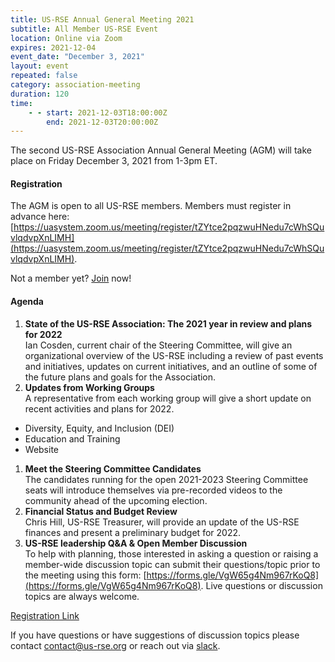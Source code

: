 ```yaml
---
title: US-RSE Annual General Meeting 2021
subtitle: All Member US-RSE Event
location: Online via Zoom
expires: 2021-12-04
event_date: "December 3, 2021"
layout: event
repeated: false
category: association-meeting
duration: 120
time:
    - - start: 2021-12-03T18:00:00Z
        end: 2021-12-03T20:00:00Z
---
```


The second US-RSE Association Annual General Meeting (AGM) will take place on Friday December 3, 2021 from 1-3pm ET.

#### Registration

The AGM is open to all US-RSE members.
Members must register in advance here: [https://uasystem.zoom.us/meeting/register/tZYtce2pqzwuHNedu7cWhSQuvlqdvpXnLIMH](https://uasystem.zoom.us/meeting/register/tZYtce2pqzwuHNedu7cWhSQuvlqdvpXnLIMH).

Not a member yet? [Join](https://us-rse.org/join/) now!

#### Agenda

1. **State of the US-RSE Association: The 2021 year in review and plans for 2022**  
  Ian Cosden, current chair of the Steering Committee, will give an organizational overview of the US-RSE including a review of past events and initiatives, updates on current initiatives, and an outline of some of the future plans and goals for the Association.
1. **Updates from Working Groups**  
  A representative from each working group will give a short update on recent activities and plans for 2022.
  * Diversity, Equity, and Inclusion (DEI)
  * Education and Training
  * Website
1. **Meet the Steering Committee Candidates**  
  The candidates running for the open 2021-2023 Steering Committee seats will introduce themselves via pre-recorded videos to the community ahead of the upcoming election.
1. **Financial Status and Budget Review**  
  Chris Hill, US-RSE Treasurer, will provide an update of the US-RSE finances and present a preliminary budget for 2022.
1. **US-RSE leadership Q&A & Open Member Discussion**  
  To help with planning, those interested in asking a question or raising a member-wide discussion topic can submit their questions/topic prior to the meeting using this form: [https://forms.gle/VgW65g4Nm967rKoQ8](https://forms.gle/VgW65g4Nm967rKoQ8). Live questions or discussion topics are always welcome.

[Registration Link](https://uasystem.zoom.us/meeting/register/tZYtce2pqzwuHNedu7cWhSQuvlqdvpXnLIMH)

If you have questions or have suggestions of discussion topics please contact contact@us-rse.org or reach out via [slack](https://usrse.slack.com/).
